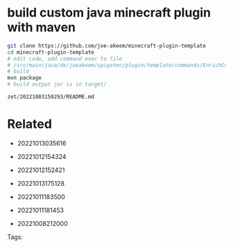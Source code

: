 # build custom java minecraft plugin with maven
```bash
git clone https://github.com/joe-akeem/minecraft-plugin-template
cd minecraft-plugin-template
# edit code, add command exec to file
# /src/main/java/de/joeakeem/spigotmc/plugin/template/commands/EnrichCommand.java
# build
mvn package
# build output jar is in target/
```

` zet/20221003150293/README.md `

# Related

- 20221013035616

- 20221012154324

- 20221012152421

- 20221013175128

- 20221011183500

- 20221011181453

- 20221008212000


Tags:

    
